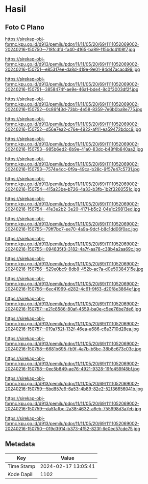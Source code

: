 # Hasil

## Foto C Plano

https://sirekap-obj-formc.kpu.go.id/d913/pemilu/pdpr/11/11/05/20/69/1111052069002-20240216-150750--718fcdfd-fa40-4165-ba89-115bdc4108f7.jpg

https://sirekap-obj-formc.kpu.go.id/d913/pemilu/pdpr/11/11/05/20/69/1111052069002-20240216-150751--e85317ee-da8d-419e-9e01-94d47acacd99.jpg

https://sirekap-obj-formc.kpu.go.id/d913/pemilu/pdpr/11/11/05/20/69/1111052069002-20240216-150751--3858474f-ae9e-46a1-bde4-8c0f3003df2f.jpg

https://sirekap-obj-formc.kpu.go.id/d913/pemilu/pdpr/11/11/05/20/69/1111052069002-20240216-150752--0c86f43d-73bb-4e58-8359-7e6b0ba8e775.jpg

https://sirekap-obj-formc.kpu.go.id/d913/pemilu/pdpr/11/11/05/20/69/1111052069002-20240216-150752--d56e7ea2-c76e-4922-af41-ea59472bdcc9.jpg

https://sirekap-obj-formc.kpu.go.id/d913/pemilu/pdpr/11/11/05/20/69/1111052069002-20240216-150753--985b6ed2-6b9e-41a0-83dc-b48f4b840aa2.jpg

https://sirekap-obj-formc.kpu.go.id/d913/pemilu/pdpr/11/11/05/20/69/1111052069002-20240216-150753--7574e4cc-0f9a-49ca-b28c-9f57e47c5731.jpg

https://sirekap-obj-formc.kpu.go.id/d913/pemilu/pdpr/11/11/05/20/69/1111052069002-20240216-150754--415a23be-b726-4a33-b3fb-1b2f3260551c.jpg

https://sirekap-obj-formc.kpu.go.id/d913/pemilu/pdpr/11/11/05/20/69/1111052069002-20240216-150754--41e3e2b2-3e20-4171-b5c2-04e1c29813ed.jpg

https://sirekap-obj-formc.kpu.go.id/d913/pemilu/pdpr/11/11/05/20/69/1111052069002-20240216-150755--79ff7bc7-ee70-4a9a-9dcf-b8c1dd06f0ac.jpg

https://sirekap-obj-formc.kpu.go.id/d913/pemilu/pdpr/11/11/05/20/69/1111052069002-20240216-150755--094835f3-3182-4a7f-aa78-c38b4a2aa69c.jpg

https://sirekap-obj-formc.kpu.go.id/d913/pemilu/pdpr/11/11/05/20/69/1111052069002-20240216-150756--529e0bc9-8db8-452b-ac7a-d0e50384315e.jpg

https://sirekap-obj-formc.kpu.go.id/d913/pemilu/pdpr/11/11/05/20/69/1111052069002-20240216-150756--6ec41969-d282-4c61-9f63-d20f8e3864ef.jpg

https://sirekap-obj-formc.kpu.go.id/d913/pemilu/pdpr/11/11/05/20/69/1111052069002-20240216-150757--e21c8586-80af-4559-ba0e-c5ee76be7de6.jpg

https://sirekap-obj-formc.kpu.go.id/d913/pemilu/pdpr/11/11/05/20/69/1111052069002-20240216-150757--019a752f-132f-46ea-a686-c6a3710d28ea.jpg

https://sirekap-obj-formc.kpu.go.id/d913/pemilu/pdpr/11/11/05/20/69/1111052069002-20240216-150758--6681b695-fb9f-4a7b-b6bc-38b8c673c03c.jpg

https://sirekap-obj-formc.kpu.go.id/d913/pemilu/pdpr/11/11/05/20/69/1111052069002-20240216-150758--0ec5b849-ae76-4921-9328-19fc459f48bf.jpg

https://sirekap-obj-formc.kpu.go.id/d913/pemilu/pdpr/11/11/05/20/69/1111052069002-20240216-150759--5bd857e9-6a53-4b89-82e2-52f36656041b.jpg

https://sirekap-obj-formc.kpu.go.id/d913/pemilu/pdpr/11/11/05/20/69/1111052069002-20240216-150759--da51afbc-2a38-4632-a6eb-755998d3a7eb.jpg

https://sirekap-obj-formc.kpu.go.id/d913/pemilu/pdpr/11/11/05/20/69/1111052069002-20240216-150750--019d3914-b373-4f52-823f-6e0ec57cde75.jpg


## Metadata

| Key        | Value               |
| ---------- | ------------------- |
| Time Stamp | 2024-02-17 13:05:41 |
| Kode Dapil | 1102                |



